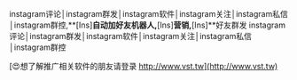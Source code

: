 instagram评论│instagram群发│instagram软件│instagram关注│instagram私信│instagram群控,**[Ins]**自动加好友机器人,**[Ins]**营销,**[Ins]**好友群发
instagram评论│instagram群发│instagram软件│instagram关注│instagram私信│instagram群控

[😍想了解推广相关软件的朋友请登录 http://www.vst.tw](http://www.vst.tw)



